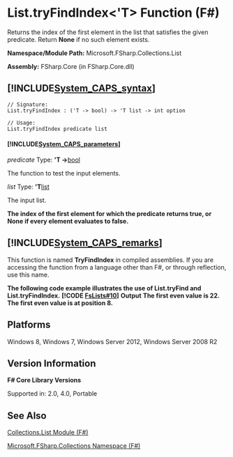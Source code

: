 # List.tryFindIndex<'T> Function (F#)

Returns the index of the first element in the list that satisfies the given predicate. Return **None** if no such element exists.

**Namespace/Module Path:** Microsoft.FSharp.Collections.List

**Assembly:** FSharp.Core (in FSharp.Core.dll)


## [!INCLUDE[System_CAPS_syntax](//System/Token/System_CAPS_syntax_md.md)]

```
// Signature:
List.tryFindIndex : ('T -> bool) -> 'T list -> int option

// Usage:
List.tryFindIndex predicate list
```

#### [!INCLUDE[System_CAPS_parameters](//System/Token/System_CAPS_parameters_md.md)]
*predicate*
Type: **'T -&gt;**[bool](http://msdn.microsoft.com/en-us/library/89c0cf9c-49ce-4207-a3be-555851a67dd5)


The function to test the input elements.


*list*
Type: **'T**[list](http://msdn.microsoft.com/en-us/library/c627b668-477b-4409-91ed-06d7f1b3e4a7)


The input list.



**The index of the first element for which the predicate returns true, or None if every element evaluates to false.**
## [!INCLUDE[System_CAPS_remarks](//System/Token/System_CAPS_remarks_md.md)]
This function is named **TryFindIndex** in compiled assemblies. If you are accessing the function from a language other than F#, or through reflection, use this name.

**The following code example illustrates the use of List.tryFind and List.tryFindIndex.**
**[!CODE [FsLists#10](../CodeSnippet/VS_Snippets_Fsharp/fslists/FSharp/fs/program.fs#10)]**
**Output**
**The first even value is 22.**
**The first even value is at position 8.**
## Platforms
Windows 8, Windows 7, Windows Server 2012, Windows Server 2008 R2


## Version Information
**F# Core Library Versions**

Supported in: 2.0, 4.0, Portable




## See Also
[Collections.List Module &#40;F&#35;&#41;](Collections.List+Module+28%F%2329%.md)

[Microsoft.FSharp.Collections Namespace &#40;F&#35;&#41;](Microsoft.FSharp.Collections+Namespace+28%F%2329%.md)

